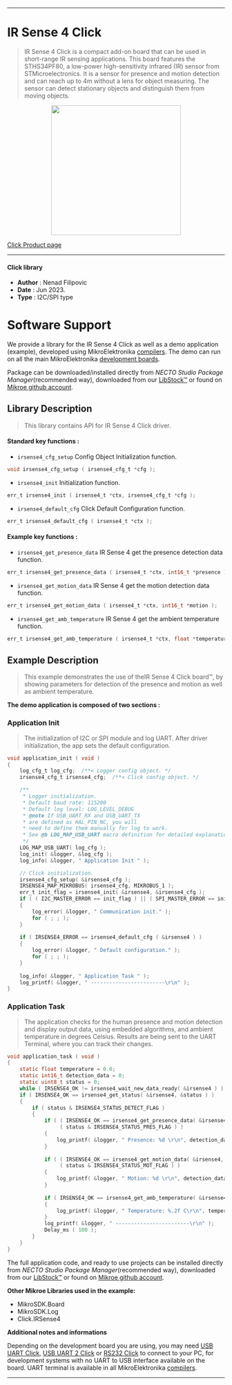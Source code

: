 
---
# IR Sense 4 Click

> IR Sense 4 Click is a compact add-on board that can be used in short-range IR sensing applications. This board features the STHS34PF80, a low-power high-sensitivity infrared (IR) sensor from STMicroelectronics. It is a sensor for presence and motion detection and can reach up to 4m without a lens for object measuring. The sensor can detect stationary objects and distinguish them from moving objects.

<p align="center">
  <img src="https://download.mikroe.com/images/click_for_ide/irsense4_click.png" height=300px>
</p>

[Click Product page](https://www.mikroe.com/ir-sense-4-click)

---


#### Click library

- **Author**        : Nenad Filipovic
- **Date**          : Jun 2023.
- **Type**          : I2C/SPI type


# Software Support

We provide a library for the IR Sense 4 Click
as well as a demo application (example), developed using MikroElektronika
[compilers](https://www.mikroe.com/necto-studio).
The demo can run on all the main MikroElektronika [development boards](https://www.mikroe.com/development-boards).

Package can be downloaded/installed directly from *NECTO Studio Package Manager*(recommended way), downloaded from our [LibStock&trade;](https://libstock.mikroe.com) or found on [Mikroe github account](https://github.com/MikroElektronika/mikrosdk_click_v2/tree/master/clicks).

## Library Description

> This library contains API for IR Sense 4 Click driver.

#### Standard key functions :

- `irsense4_cfg_setup` Config Object Initialization function.
```c
void irsense4_cfg_setup ( irsense4_cfg_t *cfg );
```

- `irsense4_init` Initialization function.
```c
err_t irsense4_init ( irsense4_t *ctx, irsense4_cfg_t *cfg );
```

- `irsense4_default_cfg` Click Default Configuration function.
```c
err_t irsense4_default_cfg ( irsense4_t *ctx );
```

#### Example key functions :

- `irsense4_get_presence_data` IR Sense 4 get the presence detection data function.
```c
err_t irsense4_get_presence_data ( irsense4_t *ctx, int16_t *presence );
```

- `irsense4_get_motion_data` IR Sense 4 get the motion detection data function.
```c
err_t irsense4_get_motion_data ( irsense4_t *ctx, int16_t *motion );
```

- `irsense4_get_amb_temperature` IR Sense 4 get the ambient temperature function.
```c
err_t irsense4_get_amb_temperature ( irsense4_t *ctx, float *temperature );
```

## Example Description

> This example demonstrates the use of theIR Sense 4 Click board™, 
> by showing parameters for detection of the presence and motion as well as ambient temperature.

**The demo application is composed of two sections :**

### Application Init

> The initialization of I2C or SPI module and log UART.
> After driver initialization, the app sets the default configuration.

```c
void application_init ( void )
{
    log_cfg_t log_cfg;  /**< Logger config object. */
    irsense4_cfg_t irsense4_cfg;  /**< Click config object. */

    /** 
     * Logger initialization.
     * Default baud rate: 115200
     * Default log level: LOG_LEVEL_DEBUG
     * @note If USB_UART_RX and USB_UART_TX 
     * are defined as HAL_PIN_NC, you will 
     * need to define them manually for log to work. 
     * See @b LOG_MAP_USB_UART macro definition for detailed explanation.
     */
    LOG_MAP_USB_UART( log_cfg );
    log_init( &logger, &log_cfg );
    log_info( &logger, " Application Init " );

    // Click initialization.
    irsense4_cfg_setup( &irsense4_cfg );
    IRSENSE4_MAP_MIKROBUS( irsense4_cfg, MIKROBUS_1 );
    err_t init_flag = irsense4_init( &irsense4, &irsense4_cfg );
    if ( ( I2C_MASTER_ERROR == init_flag ) || ( SPI_MASTER_ERROR == init_flag ) )
    {
        log_error( &logger, " Communication init." );
        for ( ; ; );
    }
    
    if ( IRSENSE4_ERROR == irsense4_default_cfg ( &irsense4 ) )
    {
        log_error( &logger, " Default configuration." );
        for ( ; ; );
    }
    
    log_info( &logger, " Application Task " );
    log_printf( &logger, " ------------------------\r\n" );
}
```

### Application Task

> The application checks for the human presence and motion detection 
> and display output data, using embedded algorithms, and ambient temperature in degrees Celsius.
> Results are being sent to the UART Terminal, where you can track their changes.

```c
void application_task ( void )
{ 
    static float temperature = 0.0;
    static int16_t detection_data = 0;
    static uint8_t status = 0;
    while ( IRSENSE4_OK != irsense4_wait_new_data_ready( &irsense4 ) );
    if ( IRSENSE4_OK == irsense4_get_status( &irsense4, &status ) )
    {
        if ( status & IRSENSE4_STATUS_DETECT_FLAG )
        {
            if ( ( IRSENSE4_OK == irsense4_get_presence_data( &irsense4, &detection_data ) ) && 
                 ( status & IRSENSE4_STATUS_PRES_FLAG ) )
            {
                log_printf( &logger, " Presence: %d \r\n", detection_data );
            }
    
            if ( ( IRSENSE4_OK == irsense4_get_motion_data( &irsense4, &detection_data ) ) && 
                 ( status & IRSENSE4_STATUS_MOT_FLAG ) )
            {
                log_printf( &logger, " Motion: %d \r\n", detection_data );
            }
            
            if ( IRSENSE4_OK == irsense4_get_amb_temperature( &irsense4, &temperature ) )
            {
                log_printf( &logger, " Temperature: %.2f C\r\n", temperature );
            }
            log_printf( &logger, " ------------------------\r\n" );
            Delay_ms ( 100 );
        }
    }
}
```

The full application code, and ready to use projects can be installed directly from *NECTO Studio Package Manager*(recommended way), downloaded from our [LibStock&trade;](https://libstock.mikroe.com) or found on [Mikroe github account](https://github.com/MikroElektronika/mikrosdk_click_v2/tree/master/clicks).

**Other Mikroe Libraries used in the example:**

- MikroSDK.Board
- MikroSDK.Log
- Click.IRSense4

**Additional notes and informations**

Depending on the development board you are using, you may need
[USB UART Click](https://www.mikroe.com/usb-uart-click),
[USB UART 2 Click](https://www.mikroe.com/usb-uart-2-click) or
[RS232 Click](https://www.mikroe.com/rs232-click) to connect to your PC, for
development systems with no UART to USB interface available on the board. UART
terminal is available in all MikroElektronika
[compilers](https://shop.mikroe.com/compilers).

---
